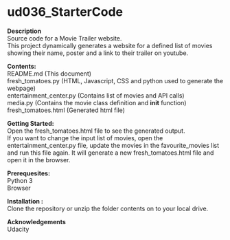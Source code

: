 # ud036_StarterCode

**Description**<br />
Source code for a Movie Trailer website.<br />
This project dynamically generates a website for a defined list of movies
showing their name, poster and a link to their trailer on youtube. 

**Contents:**<br />
README.md (This document)<br />
fresh_tomatoes.py (HTML, Javascript, CSS and python used to generate the webpage)<br />
entertainment_center.py (Contains list of movies and API calls)<br />
media.py (Contains the movie class definition and __init__ function)<br />
fresh_tomatoes.html (Generated html file)

**Getting Started:**<br />
Open the fresh_tomatoes.html file to see the generated output.<br />
If you want to change the input list of movies, open the entertainment_center.py file, update the movies in the favourite_movies list
and run this file again. It will generate a new fresh_tomatoes.html file and
open it in the browser.


**Prerequesites:**<br />
Python 3 <br />
Browser

**Installation :**<br />
Clone the repository or unzip the folder contents on to your local drive.


**Acknowledgements**<br />
Udacity 

